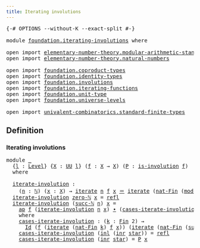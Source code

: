 ```yaml
---
title: Iterating involutions
---
```


<pre class="Agda"><a id="47" class="Symbol">{-#</a> <a id="51" class="Keyword">OPTIONS</a> <a id="59" class="Pragma">--without-K</a> <a id="71" class="Pragma">--exact-split</a> <a id="85" class="Symbol">#-}</a>

<a id="90" class="Keyword">module</a> <a id="97" href="foundation.iterating-involutions.html" class="Module">foundation.iterating-involutions</a> <a id="130" class="Keyword">where</a>

<a id="137" class="Keyword">open</a> <a id="142" class="Keyword">import</a> <a id="149" href="elementary-number-theory.modular-arithmetic-standard-finite-types.html" class="Module">elementary-number-theory.modular-arithmetic-standard-finite-types</a>
<a id="215" class="Keyword">open</a> <a id="220" class="Keyword">import</a> <a id="227" href="elementary-number-theory.natural-numbers.html" class="Module">elementary-number-theory.natural-numbers</a>

<a id="269" class="Keyword">open</a> <a id="274" class="Keyword">import</a> <a id="281" href="foundation.coproduct-types.html" class="Module">foundation.coproduct-types</a>
<a id="308" class="Keyword">open</a> <a id="313" class="Keyword">import</a> <a id="320" href="foundation.identity-types.html" class="Module">foundation.identity-types</a>
<a id="346" class="Keyword">open</a> <a id="351" class="Keyword">import</a> <a id="358" href="foundation.involutions.html" class="Module">foundation.involutions</a>
<a id="381" class="Keyword">open</a> <a id="386" class="Keyword">import</a> <a id="393" href="foundation.iterating-functions.html" class="Module">foundation.iterating-functions</a>
<a id="424" class="Keyword">open</a> <a id="429" class="Keyword">import</a> <a id="436" href="foundation.unit-type.html" class="Module">foundation.unit-type</a>
<a id="457" class="Keyword">open</a> <a id="462" class="Keyword">import</a> <a id="469" href="foundation.universe-levels.html" class="Module">foundation.universe-levels</a>

<a id="497" class="Keyword">open</a> <a id="502" class="Keyword">import</a> <a id="509" href="univalent-combinatorics.standard-finite-types.html" class="Module">univalent-combinatorics.standard-finite-types</a>
</pre>
## Definition

### Iterating involutions

<pre class="Agda"><a id="610" class="Keyword">module</a> <a id="617" href="foundation.iterating-involutions.html#617" class="Module">_</a>
  <a id="621" class="Symbol">{</a><a id="622" href="foundation.iterating-involutions.html#622" class="Bound">l</a> <a id="624" class="Symbol">:</a> <a id="626" href="Agda.Primitive.html#597" class="Postulate">Level</a><a id="631" class="Symbol">}</a> <a id="633" class="Symbol">{</a><a id="634" href="foundation.iterating-involutions.html#634" class="Bound">X</a> <a id="636" class="Symbol">:</a> <a id="638" href="foundation-core.universe-levels.html#235" class="Primitive">UU</a> <a id="641" href="foundation.iterating-involutions.html#622" class="Bound">l</a><a id="642" class="Symbol">}</a> <a id="644" class="Symbol">(</a><a id="645" href="foundation.iterating-involutions.html#645" class="Bound">f</a> <a id="647" class="Symbol">:</a> <a id="649" href="foundation.iterating-involutions.html#634" class="Bound">X</a> <a id="651" class="Symbol">→</a> <a id="653" href="foundation.iterating-involutions.html#634" class="Bound">X</a><a id="654" class="Symbol">)</a> <a id="656" class="Symbol">(</a><a id="657" href="foundation.iterating-involutions.html#657" class="Bound">P</a> <a id="659" class="Symbol">:</a> <a id="661" href="foundation.involutions.html#891" class="Function">is-involution</a> <a id="675" href="foundation.iterating-involutions.html#645" class="Bound">f</a><a id="676" class="Symbol">)</a>
  <a id="680" class="Keyword">where</a>
  
  <a id="691" href="foundation.iterating-involutions.html#691" class="Function">iterate-involution</a> <a id="710" class="Symbol">:</a>
    <a id="716" class="Symbol">(</a><a id="717" href="foundation.iterating-involutions.html#717" class="Bound">n</a> <a id="719" class="Symbol">:</a> <a id="721" href="elementary-number-theory.natural-numbers.html#1458" class="Datatype">ℕ</a><a id="722" class="Symbol">)</a> <a id="724" class="Symbol">(</a><a id="725" href="foundation.iterating-involutions.html#725" class="Bound">x</a> <a id="727" class="Symbol">:</a> <a id="729" href="foundation.iterating-involutions.html#634" class="Bound">X</a><a id="730" class="Symbol">)</a> <a id="732" class="Symbol">→</a> <a id="734" href="foundation.iterating-functions.html#1798" class="Function">iterate</a> <a id="742" href="foundation.iterating-involutions.html#717" class="Bound">n</a> <a id="744" href="foundation.iterating-involutions.html#645" class="Bound">f</a> <a id="746" href="foundation.iterating-involutions.html#725" class="Bound">x</a> <a id="748" href="foundation-core.identity-types.html#1865" class="Function Operator">＝</a> <a id="750" href="foundation.iterating-functions.html#1798" class="Function">iterate</a> <a id="758" class="Symbol">(</a><a id="759" href="univalent-combinatorics.standard-finite-types.html#5814" class="Function">nat-Fin</a> <a id="767" class="Symbol">(</a><a id="768" href="elementary-number-theory.modular-arithmetic-standard-finite-types.html#2970" class="Function">mod-two-ℕ</a> <a id="778" href="foundation.iterating-involutions.html#717" class="Bound">n</a><a id="779" class="Symbol">))</a> <a id="782" href="foundation.iterating-involutions.html#645" class="Bound">f</a> <a id="784" href="foundation.iterating-involutions.html#725" class="Bound">x</a>
  <a id="788" href="foundation.iterating-involutions.html#691" class="Function">iterate-involution</a> <a id="807" href="elementary-number-theory.natural-numbers.html#1479" class="InductiveConstructor">zero-ℕ</a> <a id="814" href="foundation.iterating-involutions.html#814" class="Bound">x</a> <a id="816" class="Symbol">=</a> <a id="818" href="foundation-core.identity-types.html#1820" class="InductiveConstructor">refl</a>
  <a id="825" href="foundation.iterating-involutions.html#691" class="Function">iterate-involution</a> <a id="844" class="Symbol">(</a><a id="845" href="elementary-number-theory.natural-numbers.html#1492" class="InductiveConstructor">succ-ℕ</a> <a id="852" href="foundation.iterating-involutions.html#852" class="Bound">n</a><a id="853" class="Symbol">)</a> <a id="855" href="foundation.iterating-involutions.html#855" class="Bound">x</a> <a id="857" class="Symbol">=</a>
    <a id="863" href="foundation-core.identity-types.html#4003" class="Function">ap</a> <a id="866" href="foundation.iterating-involutions.html#645" class="Bound">f</a> <a id="868" class="Symbol">(</a><a id="869" href="foundation.iterating-involutions.html#691" class="Function">iterate-involution</a> <a id="888" href="foundation.iterating-involutions.html#852" class="Bound">n</a> <a id="890" href="foundation.iterating-involutions.html#855" class="Bound">x</a><a id="891" class="Symbol">)</a> <a id="893" href="foundation-core.identity-types.html#2425" class="Function Operator">∙</a> <a id="895" class="Symbol">(</a><a id="896" href="foundation.iterating-involutions.html#950" class="Function">cases-iterate-involution</a> <a id="921" class="Symbol">(</a><a id="922" href="elementary-number-theory.modular-arithmetic-standard-finite-types.html#2970" class="Function">mod-two-ℕ</a> <a id="932" href="foundation.iterating-involutions.html#852" class="Bound">n</a><a id="933" class="Symbol">))</a>
    <a id="940" class="Keyword">where</a>
    <a id="950" href="foundation.iterating-involutions.html#950" class="Function">cases-iterate-involution</a> <a id="975" class="Symbol">:</a> <a id="977" class="Symbol">(</a><a id="978" href="foundation.iterating-involutions.html#978" class="Bound">k</a> <a id="980" class="Symbol">:</a> <a id="982" href="univalent-combinatorics.standard-finite-types.html#2293" class="Function">Fin</a> <a id="986" class="Number">2</a><a id="987" class="Symbol">)</a> <a id="989" class="Symbol">→</a>
      <a id="997" href="foundation-core.identity-types.html#1767" class="Datatype">Id</a> <a id="1000" class="Symbol">(</a><a id="1001" href="foundation.iterating-involutions.html#645" class="Bound">f</a> <a id="1003" class="Symbol">(</a><a id="1004" href="foundation.iterating-functions.html#1798" class="Function">iterate</a> <a id="1012" class="Symbol">(</a><a id="1013" href="univalent-combinatorics.standard-finite-types.html#5814" class="Function">nat-Fin</a> <a id="1021" href="foundation.iterating-involutions.html#978" class="Bound">k</a><a id="1022" class="Symbol">)</a> <a id="1024" href="foundation.iterating-involutions.html#645" class="Bound">f</a> <a id="1026" href="foundation.iterating-involutions.html#855" class="Bound">x</a><a id="1027" class="Symbol">))</a> <a id="1030" class="Symbol">(</a><a id="1031" href="foundation.iterating-functions.html#1798" class="Function">iterate</a> <a id="1039" class="Symbol">(</a><a id="1040" href="univalent-combinatorics.standard-finite-types.html#5814" class="Function">nat-Fin</a> <a id="1048" class="Symbol">(</a><a id="1049" href="univalent-combinatorics.standard-finite-types.html#7812" class="Function">succ-Fin</a> <a id="1058" href="foundation.iterating-involutions.html#978" class="Bound">k</a><a id="1059" class="Symbol">))</a> <a id="1062" href="foundation.iterating-involutions.html#645" class="Bound">f</a> <a id="1064" href="foundation.iterating-involutions.html#855" class="Bound">x</a><a id="1065" class="Symbol">)</a> 
    <a id="1072" href="foundation.iterating-involutions.html#950" class="Function">cases-iterate-involution</a> <a id="1097" class="Symbol">(</a><a id="1098" href="foundation.coproduct-types.html#1253" class="InductiveConstructor">inl</a> <a id="1102" class="Symbol">(</a><a id="1103" href="foundation.coproduct-types.html#1276" class="InductiveConstructor">inr</a> <a id="1107" href="foundation.unit-type.html#1108" class="InductiveConstructor">star</a><a id="1111" class="Symbol">))</a> <a id="1114" class="Symbol">=</a> <a id="1116" href="foundation-core.identity-types.html#1820" class="InductiveConstructor">refl</a>
    <a id="1125" href="foundation.iterating-involutions.html#950" class="Function">cases-iterate-involution</a> <a id="1150" class="Symbol">(</a><a id="1151" href="foundation.coproduct-types.html#1276" class="InductiveConstructor">inr</a> <a id="1155" href="foundation.unit-type.html#1108" class="InductiveConstructor">star</a><a id="1159" class="Symbol">)</a> <a id="1161" class="Symbol">=</a> <a id="1163" href="foundation.iterating-involutions.html#657" class="Bound">P</a> <a id="1165" href="foundation.iterating-involutions.html#855" class="Bound">x</a>
</pre>